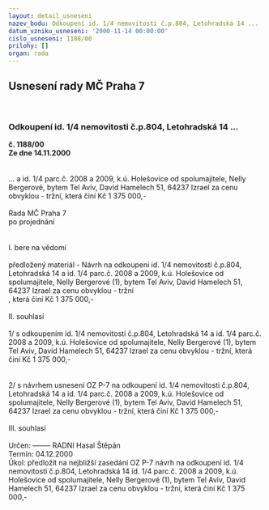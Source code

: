 ```yaml
---
layout: detail_usneseni
nazev_bodu: Odkoupení id. 1/4 nemovitosti č.p.804, Letohradská 14 ...
datum_vzniku_usneseni: '2000-11-14 00:00:00'
cislo_usneseni: 1188/00
prilohy: []
organ: rada
---
```

<div id="ucUsn_pList" class="usn">
	<span><h2>Usnesení rady MČ Praha 7 </h2>
<br></span><div class="standBody">
<span><h3>Odkoupení id. 1/4 nemovitosti č.p.804, Letohradská 14 ...</h3></span><div class="center">
		<strong>č. 1188/00</strong><br>
	</div>
<div class="center">
		<strong>Ze dne 14.11.2000</strong><br><br>
	</div>
<br>... a id. 1/4 parc.č. 2008 a 2009, k.ú. Holešovice od spolumajitele, Nelly Bergerové, bytem Tel Aviv, David Hamelech 51, 64237 Izrael za cenu obvyklou - tržní, která činí Kč 1 375 000,-<br><br>Rada MČ Praha 7<br>po projednání<br><br><br>I.	bere na vědomí<br><br> předložený materiál - Návrh na odkoupení id. 1/4 nemovitosti č.p.804, Letohradská 14 a id. 1/4 parc.č. 2008 a 2009, k.ú. Holešovice od spolumajitele, Nelly Bergerové (1), bytem Tel Aviv, David Hamelech 51, 64237 Izrael za cenu obvyklou - tržní<br>, která činí Kč 1 375 000,-<br><br>II.	souhlasí <br><br>1/ s odkoupením id. 1/4 nemovitosti č.p.804, Letohradská 14 a id. 1/4 parc.č. 2008 a 2009, k.ú. Holešovice od spolumajitele, Nelly Bergerové (1), bytem Tel Aviv, David Hamelech 51, 64237 Izrael za cenu obvyklou - tržní, která činí Kč 1 375 000,-<br><br><br>2/ s návrhem usnesení OZ P-7 na  odkoupení id. 1/4 nemovitosti č.p.804, Letohradská 14 a id. 1/4 parc.č. 2008 a 2009, k.ú. Holešovice od spolumajitele, Nelly Bergerové (1), bytem Tel Aviv, David Hamelech 51, 64237 Izrael za cenu obvyklou - tržní, která činí Kč 1 375 000,-<br><br>III.	souhlasí <br><br> Určen:	–––––	RADNI Hasal Štěpán<br>Termín: 04.12.2000<br>Úkol:	předložit na nejbližší zasedání OZ P-7 návrh na  odkoupení id. 1/4 nemovitosti č.p.804, Letohradská 14 id. 1/4 parc.č. 2008 a 2009, k.ú. Holešovice od spolumajitele, Nelly Bergerové (1), bytem Tel Aviv, David Hamelech 51, 64237 Izrael za cenu obvyklou - tržní, která činí Kč 1 375 000,-<br> <br><br> <br>
</div>
</div>